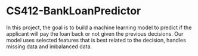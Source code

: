 # CS412-BankLoanPredictor
In this project, the goal is to build a machine learning model to predict if the applicant will pay the loan back
or not given the previous decisions. Our model uses selected features that is best related to the decision,
handles missing data and imbalanced data. 
